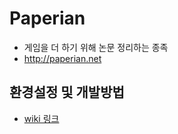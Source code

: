 # Paperian
- 게임을 더 하기 위해 논문 정리하는 종족
- http://paperian.net


## 환경설정 및 개발방법
- [wiki 링크](https://github.com/paperian/paperian/wiki)

